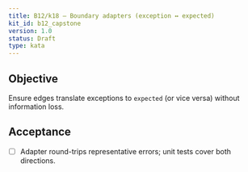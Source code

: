 ```yaml
---
title: B12/k18 — Boundary adapters (exception ↔ expected)
kit_id: b12_capstone
version: 1.0
status: Draft
type: kata
---
```

## Objective
Ensure edges translate exceptions to `expected` (or vice versa) without information loss.
## Acceptance
- [ ] Adapter round-trips representative errors; unit tests cover both directions.
